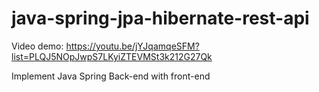 # java-spring-jpa-hibernate-rest-api

Video demo: https://youtu.be/jYJqamqeSFM?list=PLQJ5NOpJwpS7LKyiZTEVMSt3k212G27Qk

Implement Java Spring Back-end with front-end


